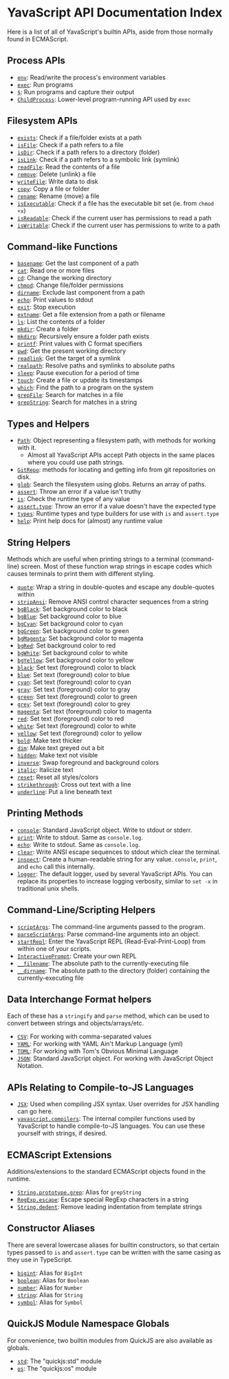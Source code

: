 # YavaScript API Documentation Index

Here is a list of all of YavaScript's builtin APIs, aside from those normally found in ECMAScript.

## Process APIs

- [`env`]: Read/write the process's environment variables
- [`exec`]: Run programs
- [`$`]: Run programs and capture their output
- [`ChildProcess`]: Lower-level program-running API used by `exec`

## Filesystem APIs

- [`exists`]: Check if a file/folder exists at a path
- [`isFile`]: Check if a path refers to a file
- [`isDir`]: Check if a path refers to a directory (folder)
- [`isLink`]: Check if a path refers to a symbolic link (symlink)
- [`readFile`]: Read the contents of a file
- [`remove`]: Delete (unlink) a file
- [`writeFile`]: Write data to disk
- [`copy`]: Copy a file or folder
- [`rename`]: Rename (move) a file
- [`isExecutable`]: Check if a file has the executable bit set (ie. from `chmod +x`)
- [`isReadable`]: Check if the current user has permissions to read a path
- [`isWritable`]: Check if the current user has permissions to write to a path

## Command-like Functions

- [`basename`]: Get the last component of a path
- [`cat`]: Read one or more files
- [`cd`]: Change the working directory
- [`chmod`]: Change file/folder permissions
- [`dirname`]: Exclude last component from a path
- [`echo`]: Print values to stdout
- [`exit`]: Stop execution
- [`extname`]: Get a file extension from a path or filename
- [`ls`]: List the contents of a folder
- [`mkdir`]: Create a folder
- [`mkdirp`]: Recursively ensure a folder path exists
- [`printf`]: Print values with C format specifiers
- [`pwd`]: Get the present working directory
- [`readlink`]: Get the target of a symlink
- [`realpath`]: Resolve paths and symlinks to absolute paths
- [`sleep`]: Pause execution for a period of time
- [`touch`]: Create a file or update its timestamps
- [`which`]: Find the path to a program on the system
- [`grepFile`]: Search for matches in a file
- [`grepString`]: Search for matches in a string

## Types and Helpers

- [`Path`]: Object representing a filesystem path, with methods for working with it.
  - Almost all YavaScript APIs accept Path objects in the same places where you could use path strings.
- [`GitRepo`]: methods for locating and getting info from git repositories on disk.
- [`glob`]: Search the filesystem using globs. Returns an array of paths.
- [`assert`]: Throw an error if a value isn't truthy
- [`is`]: Check the runtime type of any value
- [`assert.type`]: Throw an error if a value doesn't have the expected type
- [`types`]: Runtime types and type builders for use with `is` and `assert.type`
- [`help`]: Print help docs for (almost) any runtime value

## String Helpers

Methods which are useful when printing strings to a terminal (command-line) screen. Most of these function wrap strings in escape codes which causes terminals to print them with different styling.

- [`quote`]: Wrap a string in double-quotes and escape any double-quotes within
- [`stripAnsi`]: Remove ANSI control character sequences from a string
- [`bgBlack`]: Set background color to black
- [`bgBlue`]: Set background color to blue
- [`bgCyan`]: Set background color to cyan
- [`bgGreen`]: Set background color to green
- [`bgMagenta`]: Set background color to magenta
- [`bgRed`]: Set background color to red
- [`bgWhite`]: Set background color to white
- [`bgYellow`]: Set background color to yellow
- [`black`]: Set text (foreground) color to black
- [`blue`]: Set text (foreground) color to blue
- [`cyan`]: Set text (foreground) color to cyan
- [`gray`]: Set text (foreground) color to gray
- [`green`]: Set text (foreground) color to green
- [`grey`]: Set text (foreground) color to grey
- [`magenta`]: Set text (foreground) color to magenta
- [`red`]: Set text (foreground) color to red
- [`white`]: Set text (foreground) color to white
- [`yellow`]: Set text (foreground) color to yellow
- [`bold`]: Make text thicker
- [`dim`]: Make text greyed out a bit
- [`hidden`]: Make text not visible
- [`inverse`]: Swap foreground and background colors
- [`italic`]: Italicize text
- [`reset`]: Reset all styles/colors
- [`strikethrough`]: Cross out text with a line
- [`underline`]: Put a line beneath text

## Printing Methods

- [`console`]: Standard JavaScript object. Write to stdout or stderr.
- [`print`]: Write to stdout. Same as `console.log`.
- [`echo`]: Write to stdout. Same as `console.log`.
- [`clear`]: Write ANSI escape sequences to stdout which clear the terminal.
- [`inspect`]: Create a human-readable string for any value. `console`, `print`, and `echo` call this internally.
- [`logger`]: The default logger, used by several YavaScript APIs. You can replace its properties to increase logging verbosity, similar to `set -x` in traditional unix shells.

## Command-Line/Scripting Helpers

- [`scriptArgs`]: The command-line arguments passed to the program.
- [`parseScriptArgs`]: Parse command-line arguments into an object.
- [`startRepl`]: Enter the YavaScript REPL (Read-Eval-Print-Loop) from within one of your scripts.
- [`InteractivePrompt`]: Create your own REPL
- [`__filename`]: The absolute path to the currently-executing file
- [`__dirname`]: The absolute path to the directory (folder) containing the currently-executing file

## Data Interchange Format helpers

Each of these has a `stringify` and `parse` method, which can be used to convert between strings and objects/arrays/etc.

- [`CSV`]: For working with comma-separated values
- [`YAML`]: For working with YAML Ain't Markup Language (yml)
- [`TOML`]: For working with Tom's Obvious Minimal Language
- [`JSON`]: Standard JavaScript object. For working with JavaScript Object Notation.

## APIs Relating to Compile-to-JS Languages

- [`JSX`]: Used when compiling JSX syntax. User overrides for JSX handling can go here.
- [`yavascript.compilers`]: The internal compiler functions used by YavaScript to handle compile-to-JS languages. You can use these yourself with strings, if desired.

## ECMAScript Extensions

Additions/extensions to the standard ECMAScript objects found in the runtime.

- [`String.prototype.grep`]: Alias for `grepString`
- [`RegExp.escape`]: Escape special RegExp characters in a string
- [`String.dedent`]: Remove leading indentation from template strings

## Constructor Aliases

There are several lowercase aliases for builtin constructors, so that certain types passed to `is` and `assert.type` can be written with the same casing as they use in TypeScript.

- [`bigint`]: Alias for `BigInt`
- [`boolean`]: Alias for `Boolean`
- [`number`]: Alias for `Number`
- [`string`]: Alias for `String`
- [`symbol`]: Alias for `Symbol`

## QuickJS Module Namespace Globals

For convenience, two builtin modules from QuickJS are also available as globals.

- [`std`]: The "quickjs:std" module
- [`os`]: The "quickjs:os" module

[`env`]: /meta/generated-docs/env.md#env-object
[`exec`]: /meta/generated-docs/exec.md#exec-interface
[`$`]: /meta/generated-docs/exec.md#-function
[`ChildProcess`]: /meta/generated-docs/ChildProcess.md#childprocess-interface
[`exists`]: /meta/generated-docs/filesystem.md#exists-function
[`isFile`]: /meta/generated-docs/filesystem.md#isfile-function
[`isDir`]: /meta/generated-docs/filesystem.md#isdir-function
[`isLink`]: /meta/generated-docs/filesystem.md#islink-function
[`readFile`]: /meta/generated-docs/filesystem.md#readfile-function
[`remove`]: /meta/generated-docs/filesystem.md#remove-function
[`writeFile`]: /meta/generated-docs/filesystem.md#writefile-function
[`copy`]: /meta/generated-docs/filesystem.md#copy-function
[`rename`]: /meta/generated-docs/filesystem.md#rename-function
[`isExecutable`]: /meta/generated-docs/filesystem.md#isexecutable-function
[`isReadable`]: /meta/generated-docs/filesystem.md#isreadable-function
[`isWritable`]: /meta/generated-docs/filesystem.md#iswritable-function
[`basename`]: /meta/generated-docs/basename.md#basename-function
[`cat`]: /meta/generated-docs/cat.md#cat-function
[`cd`]: /meta/generated-docs/cd.md#cd-function
[`chmod`]: /meta/generated-docs/chmod.md#chmod-function
[`dirname`]: /meta/generated-docs/dirname.md#dirname-function
[`echo`]: /meta/generated-docs/echo.md#echo-value
[`exit`]: /meta/generated-docs/exit.md#exit-function
[`extname`]: /meta/generated-docs/extname.md#extname-function
[`ls`]: /meta/generated-docs/ls.md#ls-function
[`mkdir`]: /meta/generated-docs/mkdir.md#mkdir-function
[`mkdirp`]: /meta/generated-docs/mkdirp.md#mkdirp-function
[`printf`]: /meta/generated-docs/printf.md#printf-function
[`pwd`]: /meta/generated-docs/pwd.md#pwd-function
[`readlink`]: /meta/generated-docs/readlink.md#readlink-function
[`realpath`]: /meta/generated-docs/realpath.md#realpath-function
[`sleep`]: /meta/generated-docs/sleep.md#sleep-function
[`touch`]: /meta/generated-docs/touch.md#touch-function
[`which`]: /meta/generated-docs/which.md#which-function
[`grepFile`]: /meta/generated-docs/grep.md#grepfile-function
[`grepString`]: /meta/generated-docs/grep.md#grepstring-function
[`Path`]: /meta/generated-docs/path.md#path-class
[`GitRepo`]: /meta/generated-docs/git-repo.md#gitrepo-class
[`glob`]: /meta/generated-docs/glob.md#glob-function
[`assert`]: /meta/generated-docs/assert.md
[`is`]: /meta/generated-docs/is.md#is-function
[`assert.type`]: /meta/generated-docs/assert.md#asserttype-function-property
[`types`]: /meta/generated-docs/types.md#types-object
[`help`]: /meta/generated-docs/help.md#help-function
[`quote`]: /meta/generated-docs/strings.md#quote-function
[`stripAnsi`]: /meta/generated-docs/strings.md#stripansi-function
[`bgBlack`]: /meta/generated-docs/strings.md#bgblack-function
[`bgBlue`]: /meta/generated-docs/strings.md#bgblue-function
[`bgCyan`]: /meta/generated-docs/strings.md#bgcyan-function
[`bgGreen`]: /meta/generated-docs/strings.md#bggreen-function
[`bgMagenta`]: /meta/generated-docs/strings.md#bgmagenta-function
[`bgRed`]: /meta/generated-docs/strings.md#bgred-function
[`bgWhite`]: /meta/generated-docs/strings.md#bgwhite-function
[`bgYellow`]: /meta/generated-docs/strings.md#bgyellow-function
[`black`]: /meta/generated-docs/strings.md#black-function
[`blue`]: /meta/generated-docs/strings.md#blue-function
[`cyan`]: /meta/generated-docs/strings.md#cyan-function
[`gray`]: /meta/generated-docs/strings.md#gray-function
[`green`]: /meta/generated-docs/strings.md#green-function
[`grey`]: /meta/generated-docs/strings.md#grey-function
[`magenta`]: /meta/generated-docs/strings.md#magenta-function
[`red`]: /meta/generated-docs/strings.md#red-function
[`white`]: /meta/generated-docs/strings.md#white-function
[`yellow`]: /meta/generated-docs/strings.md#yellow-function
[`bold`]: /meta/generated-docs/strings.md#bold-function
[`dim`]: /meta/generated-docs/strings.md#dim-function
[`hidden`]: /meta/generated-docs/strings.md#hidden-function
[`inverse`]: /meta/generated-docs/strings.md#inverse-function
[`italic`]: /meta/generated-docs/strings.md#italic-function
[`reset`]: /meta/generated-docs/strings.md#reset-function
[`strikethrough`]: /meta/generated-docs/strings.md#strikethrough-function
[`underline`]: /meta/generated-docs/strings.md#underline-function
[`console`]: /meta/generated-docs/console.md
[`print`]: /meta/generated-docs/print.md#print-function
[`clear`]: /meta/generated-docs/console.md#clear-function
[`inspect`]: /meta/generated-docs/inspect.md#inspect-inspectfunction
[`logger`]: /meta/generated-docs/logger.md#logger-object
[`scriptArgs`]: /meta/generated-docs/libc.md#scriptargs-value
[`parseScriptArgs`]: /meta/generated-docs/parse-script-args.md#parsescriptargs-function
[`startRepl`]: /meta/generated-docs/start-repl.md#startrepl-function
[`InteractivePrompt`]: /meta/generated-docs/interactive-prompt.md#interactiveprompt-interactivepromptconstructor
[`__filename`]: /meta/generated-docs/__filename-and-__dirname.md#__filename-string
[`__dirname`]: /meta/generated-docs/__filename-and-__dirname.md#__dirname-string
[`CSV`]: /meta/generated-docs/csv.md#csv-object
[`YAML`]: /meta/generated-docs/yaml.md#yaml-object
[`TOML`]: /meta/generated-docs/toml.md#toml-object
[`JSON`]: https://developer.mozilla.org/en-US/docs/Web/JavaScript/Reference/Global_Objects/JSON
[`JSX`]: /meta/generated-docs/jsx.md#jsx-namespace
[`yavascript.compilers`]: /meta/generated-docs/yavascript.md#yavascriptcompilers-object-property
[`String.prototype.grep`]: /meta/generated-docs/grep.md#stringgrep-function-property
[`RegExp.escape`]: /meta/generated-docs/regexp-escape.md#regexpconstructorescape-method
[`String.dedent`]: /meta/generated-docs/string-dedent.md#stringconstructordedent-function-property
[`bigint`]: /meta/generated-docs/others.md#bigint-bigintconstructor
[`boolean`]: /meta/generated-docs/others.md#boolean-booleanconstructor
[`number`]: /meta/generated-docs/others.md#number-numberconstructor
[`string`]: /meta/generated-docs/others.md#string-stringconstructor
[`symbol`]: /meta/generated-docs/others.md#symbol-symbolconstructor
[`std`]: /meta/generated-docs/libc.md#quickjsstd-namespace
[`os`]: /meta/generated-docs/libc.md#quickjsos-namespace
[`JSX.pragmaFrag`]: /meta/generated-docs/jsx.md#jsxpragmafrag-exported-string
[`logger.info`]: /meta/generated-docs/logger.md#loggerinfo-function-property
[`logger.trace`]: /meta/generated-docs/logger.md#loggertrace-function-property
[`types.coerce`]: /meta/generated-docs/types.md#typescoerce-function-property
[`types.JSX.Element`]: /meta/generated-docs/types.md#typesjsxelement-property
[`types.JSX.Fragment`]: /meta/generated-docs/types.md#typesjsxfragment-property
[`TypeValidator`]: /meta/generated-docs/types.md#typevalidator-type
[`JSX.pragma`]: /meta/generated-docs/jsx.md#jsxpragma-exported-string
[`setMainModule`]: /meta/generated-docs/engine.md#quickjsenginesetmainmodule-exported-function
[`setExitCode`]: /meta/generated-docs/libc.md#quickjsstdsetexitcode-exported-function
[`FILE.seek`]: /meta/generated-docs/libc.md#fileseek-method
[`FILE.setvbuf`]: /meta/generated-docs/libc.md#filesetvbuf-method
[`open`]: /meta/generated-docs/libc.md#quickjsosopen-exported-function
[`access`]: /meta/generated-docs/libc.md#quickjsosaccess-exported-function
[`R_OK`]: /meta/generated-docs/libc.md#quickjsosr_ok-exported-number
[`W_OK`]: /meta/generated-docs/libc.md#quickjsosw_ok-exported-number
[`X_OK`]: /meta/generated-docs/libc.md#quickjsosx_ok-exported-number
[`F_OK`]: /meta/generated-docs/libc.md#quickjsosf_ok-exported-number
[`require`]: /meta/generated-docs/modulesys.md#requirefunction-call-signature
[`compilers`]: /meta/generated-docs/modulesys.md#moduledelegatecompilers-object-property
[`searchExtensions`]: /meta/generated-docs/modulesys.md#moduledelegatesearchextensions-property
[`ModuleDelegate.searchExtensions`]: /meta/generated-docs/modulesys.md#moduledelegatesearchextensions-property
[`ModuleDelegate.resolve`]: /meta/generated-docs/modulesys.md#moduledelegateresolve-method
[`BigFloatEnv.expBitsMax`]: /meta/generated-docs/quickjs-extensions.md#bigfloatenvconstructorexpbitsmax-number-property
[`BigFloatEnv.prec`]: /meta/generated-docs/quickjs-extensions.md#bigfloatenvconstructorprec-getter
[`BigFloatEnv.expBits`]: /meta/generated-docs/quickjs-extensions.md#bigfloatenvconstructorexpbits-getter
[`BigFloatEnv.RNDN`]: /meta/generated-docs/quickjs-extensions.md#bigfloatenvconstructorrndn-bigfloatroundingmode-property
[`Math.LN2`]: https://developer.mozilla.org/en-US/docs/Web/JavaScript/Reference/Global_Objects/Math/LN2
[`Math.PI`]: https://developer.mozilla.org/en-US/docs/Web/JavaScript/Reference/Global_Objects/Math/PI
[`Number.MIN_VALUE`]: https://developer.mozilla.org/en-US/docs/Web/JavaScript/Reference/Global_Objects/Number/MIN_VALUE
[`Number.MAX_VALUE`]: https://developer.mozilla.org/en-US/docs/Web/JavaScript/Reference/Global_Objects/Number/MAX_VALUE
[`Number.EPSILON`]: https://developer.mozilla.org/en-US/docs/Web/JavaScript/Reference/Global_Objects/Number/EPSILON
[`BigFloatEnv.RNDNA`]: /meta/generated-docs/quickjs-extensions.md#bigfloatenvconstructorrndna-bigfloatroundingmode-property
[`console.log`]: /meta/generated-docs/console.md#consolelog-method
[`console.clear`]: /meta/generated-docs/console.md#consoleclear-method
[`console.info`]: /meta/generated-docs/console.md#consoleinfo-method
[`console.error`]: /meta/generated-docs/console.md#consoleerror-method
[`console.warn`]: /meta/generated-docs/console.md#consolewarn-method
[`BaseExecOptions`]: /meta/generated-docs/exec.md#baseexecoptions-type
[`Path.normalize`]: /meta/generated-docs/path.md#pathnormalize-static-method
[`Path.OS_PROGRAM_EXTENSIONS`]: /meta/generated-docs/path.md#pathos_program_extensions-static-property
[`GrepMatchDetail`]: /meta/generated-docs/grep.md#grepmatchdetail-interface
[`ParseScriptArgsResult`]: /meta/generated-docs/parse-script-args.md#parsescriptargsresult-interface
[`Path.prototype.replace`]: /meta/generated-docs/path.md#pathprototypereplace-method
[`Path.prototype.replaceAll`]: /meta/generated-docs/path.md#pathprototypereplaceall-method
[`Path.prototype.replaceLast`]: /meta/generated-docs/path.md#pathprototypereplacelast-method
